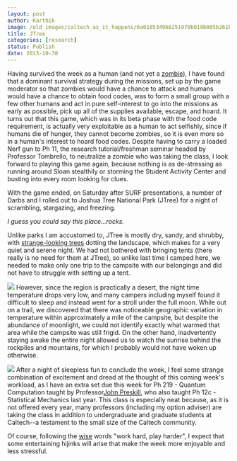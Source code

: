 ```yaml
---
layout: post
author: Karthik
image: /old_images/caltech_as_it_happens/6a0105349b8251970b019b005b261b970b.jpg
title: JTree 
categories: [research]
status: Publish
date: 2013-10-30
---
```



Having survived the week as a human (and not yet a [zombie](https://caltech.typepad.com/caltech_as_it_happens/2013/10/looks-like-the-carnival-is-in-town.html)), I have found that a dominant survival strategy during the missions, set up by the game moderator so that zombies would have a chance to attack and humans would have a chance to obtain food codes, was to form a small group with a few other humans and act in pure self-interest to go into the missions as early as possible, pick up all of the supplies available, escape, and hoard. It turns out that this game, which was in its beta phase with the food code requirement, is actually very exploitable as a human to act selfishly, since if humans die of hunger, they cannot become zombies, so it is even more so in a human's interest to hoard food codes. Despite having to carry a loaded Nerf gun to Ph 11, the research tutorial/freshman seminar headed by Professor Tombrello, to neutralize a zombie who was taking the class, I look forward to playing this game again, because nothing is as de-stressing as running around Sloan stealthily or storming the Student Activity Center and busting into every room looking for clues.

With the game ended, on Saturday after SURF presentations, a number of Darbs and I rolled out to Joshua Tree National Park (JTree) for a night of scrambling, stargazing, and freezing.

*I guess you could say this place...rocks.*

Unlike parks I am accustomed to, JTree is mostly dry, sandy, and shrubby, with [strange-looking trees](https://images.nationalgeographic.com/wpf/media-live/photos/000/021/cache/joshua-tree_2121_600x450.jpg) dotting the landscape, which makes for a very quiet and serene night. We had not bothered with bringing tents (there really is no need for them at JTree), so unlike last time I camped here, we needed to make only one trip to the campsite with our belongings and did not have to struggle with setting up a tent.


![](/old_images/caltech_as_it_happens/6a0105349b8251970b019b005bf42b970d.jpg)
However, since the region is practically a desert, the night time temperature drops very low, and many campers including myself found it difficult to sleep and instead went for a stroll under the full moon. While out on a trail, we discovered that there was noticeable geographic variation in temperature within approximately a mile of the campsite, but despite the abundance of moonlight, we could not identify exactly what warmed that area while the campsite was still frigid. On the other hand, inadvertently staying awake the entire night allowed us to watch the sunrise behind the rockpiles and mountains, for which I probably would not have woken up otherwise.


![](/old_images/caltech_as_it_happens/6a0105349b8251970b019b005b267a970b.jpg)
After a night of sleepless fun to conclude the week, I feel some strange combination of excitement and dread at the thought of this coming week's workload, as I have an extra set due this week for Ph 219 - Quantum Computation taught by Professor[John Preskill](https://www.theory.caltech.edu/preskill/), who also taught Ph 12c - Statistical Mechanics last year. This class is especially neat because, as it is not offered every year, many professors (including my option adviser) are taking the class in addition to undergraduate and graduate students at Caltech--a testament to the small size of the Caltech community.

Of course, following the [wise](https://twitter.com/MarkWiseSays) words "work hard, play harder", I expect that some entertaining hijinks will arise that make the week more enjoyable and less stressful.

